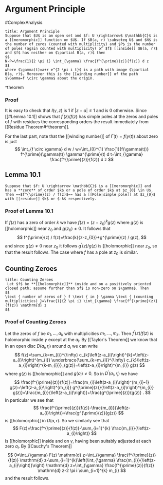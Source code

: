 # Argument Principle
#ComplexAnalysis 

```ad-theorem
title: Argument Principle
Suppose that $U$ is an open set and $f: U \rightarrow$ $\mathbb{C}$ is a [[meromorphic]] function on $U$. If $B(a, r) \subseteq U$ and $N$ is the number of zeros (counted with multiplicity) and $P$ is the number of poles (again counted with multiplicity) of $f$ [[inside]] $B(a, r)$ and $f$ has neither on $\partial B(a, r)$ then
$$
N-P=\frac{1}{2 \pi i} \int_{\gamma} \frac{f^{\prime}(z)}{f(z)} d z
$$
where $\gamma(t)=a+r e^{2 \pi i t}$ is a path with image $\partial B(a, r)$. Moreover this is the [[winding number]] of the path $\Gamma=f \circ \gamma$ about the origin.
```
^theorem

### Proof
It is easy to check that $I(\gamma, z)$ is 1 if $|z-a| \leq 1$ and is 0 otherwise. Since [[#Lemma 10.1]] shows that $f^{\prime}(z) / f(z)$ has simple poles at the zeros and poles of $f$ with residues the corresponding orders the result immediately from [[Residue Theorem#^theorem]].

For the last part, note that the [[winding number]] of $\Gamma(t)=f(\gamma(t))$ about zero is just
$$
\int_{f \circ \gamma} d w / w=\int_{0}^{1} \frac{1}{f(\gamma(t))} f^{\prime}(\gamma(t)) \gamma^{\prime}(t) d t=\int_{\gamma} \frac{f^{\prime}(z)}{f(z)} d z
$$

## Lemma 10.1
```ad-theorem
Suppose that $f: U \rightarrow \mathbb{C}$ is a [[meromorphic]] and has a **zero** of order $k$ or a pole of order $k$ at $z_{0} \in U$. Then ==$f^{\prime}(z) / f(z)$== has a [[Pole|simple pole]] at $z_{0}$ with [[residue]] $k$ or $-k$ respectively.
```

### Proof of Lemma 10.1
If $f(z)$ has a zero of order $k$ we have $f(z)=\left(z-z_{0}\right)^{k} g(z)$ where $g(z)$ is [[holomorphic]] near $z_{0}$ and $g\left(z_{0}\right) \neq 0$. It follows that
$$
f^{\prime}(z) / f(z)=\frac{k}{z-z_{0}}+g^{\prime}(z) / g(z),
$$
and since $g(z) \neq 0$ near $z_{0}$ it follows $g^{\prime}(z) / g(z)$ is [[holomorphic]] near $z_{0}$, so that the result follows. The case where $f$ has a pole at $z_{0}$ is similar.


## Counting Zeroes
```ad-algorithm
title: Counting Zeroes
 Let $f$ be **[[holomorphic]]** inside and on a positively oriented closed path; assume further than $f$ is non-zero on $\gamma$. Then
$$
\text { number of zeros of } f \text { in } \gamma \text { (counting multiplicities) }=\frac{1}{2 \pi i} \int_{\gamma} \frac{f^{\prime}(z)}{f(z)} \mathrm{d} z
$$
```

### Proof of Counting Zeroes
Let the zeros of $f$ be $a_{1}, \ldots, a_{k}$ with multiplicities $m_{1}, \ldots, m_{k}$. Then $f^{\prime}(z) / f(z)$ is holomorphic inside $\gamma$ except at the $a_{i}$. By [[Taylor's Theorem]] we know that in an open disc $D\left(a_{i}, r_{i}\right)$ around $a_{i}$ we can write
$$
f(z)=\sum_{k=m_{i}}^{\infty} c_{k}\left(z-a_{i}\right)^{k}=\left(z-a_{i}\right)^{m_{i}} \underbrace{\sum_{k=m_{i}}^{\infty} c_{k}\left(z-a_{i}\right)^{k-m_{i}}}_{g(z)}=\left(z-a_{i}\right)^{m_{i}} g(z)
$$
where $g(z)$ is [[holomorphic]] and $g\left(a_{i}\right) \neq 0$. So in $D^{\prime}\left(a_{i}, r_{i}\right)$ we have
$$
\frac{f^{\prime}(z)}{f(z)}=\frac{m_{i}\left(z-a_{i}\right)^{m_{i}-1} g(z)+\left(z-a_{i}\right)^{m_{i}} g^{\prime}(z)}{\left(z-a_{i}\right)^{m_{i}} g(z)}=\frac{m_{i}}{\left(z-a_{i}\right)}+\frac{g^{\prime}(z)}{g(z)} .
$$
In particular we see that
$$
\frac{f^{\prime}(z)}{f(z)}-\frac{m_{i}}{\left(z-a_{i}\right)}=\frac{g^{\prime}(z)}{g(z)}
$$
is [[holomorphic]] in $D(a, r)$. So we similarly see that
$$
F(z)=\frac{f^{\prime}(z)}{f(z)}-\sum_{i=1}^{k} \frac{m_{i}}{\left(z-a_{i}\right)}
$$
is [[holomorphic]] inside and on $\gamma$, having been suitably adjusted at each zero $a_{i}$. By [[Cauchy's Theorem]]
$$
0=\int_{\gamma} F(z) \mathrm{d} z=\int_{\gamma} \frac{f^{\prime}(z)}{f(z)} \mathrm{d} z-\sum_{i=1}^{k}\left(\int_{\gamma} \frac{m_{i}}{\left(z-a_{i}\right)}\right) \mathrm{d} z=\int_{\gamma} \frac{f^{\prime}(z)}{f(z)} \mathrm{d} z-2 \pi i \sum_{i=1}^{k} m_{i}
$$
and the result follows.